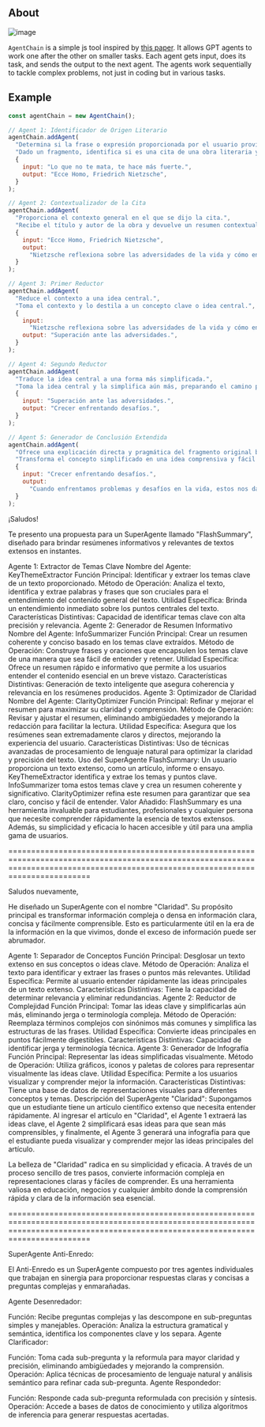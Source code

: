## About
![image](https://github.com/GBurgardt/agents-chain/assets/22543478/1dbeb2da-4aec-4cc0-916f-1d717e5aa1d4)

`AgentChain` is a simple js tool inspired by [this paper](https://github.com/OpenBMB/ChatDev). It allows GPT agents to work one after the other on smaller tasks.
Each agent gets input, does its task, and sends the output to the next agent.
The agents work sequentially to tackle complex problems, not just in coding but in various tasks.

## Example

```javascript
const agentChain = new AgentChain();

// Agent 1: Identificador de Origen Literario
agentChain.addAgent(
  "Determina si la frase o expresión proporcionada por el usuario proviene de una obra literaria conocida.",
  "Dado un fragmento, identifica si es una cita de una obra literaria y, de ser así, devuelve el título y autor.",
  {
    input: "Lo que no te mata, te hace más fuerte.",
    output: "Ecce Homo, Friedrich Nietzsche",
  }
);

// Agent 2: Contextualizador de la Cita
agentChain.addAgent(
  "Proporciona el contexto general en el que se dijo la cita.",
  "Recibe el título y autor de la obra y devuelve un resumen contextual del fragmento citado.",
  {
    input: "Ecce Homo, Friedrich Nietzsche",
    output:
      "Nietzsche reflexiona sobre las adversidades de la vida y cómo enfrentarlas.",
  }
);

// Agent 3: Primer Reductor
agentChain.addAgent(
  "Reduce el contexto a una idea central.",
  "Toma el contexto y lo destila a un concepto clave o idea central.",
  {
    input:
      "Nietzsche reflexiona sobre las adversidades de la vida y cómo enfrentarlas.",
    output: "Superación ante las adversidades.",
  }
);

// Agent 4: Segundo Reductor
agentChain.addAgent(
  "Traduce la idea central a una forma más simplificada.",
  "Toma la idea central y la simplifica aún más, preparando el camino para una conclusión directa.",
  {
    input: "Superación ante las adversidades.",
    output: "Crecer enfrentando desafíos.",
  }
);

// Agent 5: Generador de Conclusión Extendida
agentChain.addAgent(
  "Ofrece una explicación directa y pragmática del fragmento original basándose en las simplificaciones previas.",
  "Transforma el concepto simplificado en una idea comprensiva y fácil de entender.",
  {
    input: "Crecer enfrentando desafíos.",
    output:
      "Cuando enfrentamos problemas y desafíos en la vida, estos nos dan la oportunidad de aprender, crecer y volvernos más fuertes.",
  }
);
```

¡Saludos!

Te presento una propuesta para un SuperAgente llamado "FlashSummary", diseñado para brindar resúmenes informativos y relevantes de textos extensos en instantes.

Agente 1: Extractor de Temas Clave
Nombre del Agente: KeyThemeExtractor
Función Principal: Identificar y extraer los temas clave de un texto proporcionado.
Método de Operación: Analiza el texto, identifica y extrae palabras y frases que son cruciales para el entendimiento del contenido general del texto.
Utilidad Específica: Brinda un entendimiento inmediato sobre los puntos centrales del texto.
Características Distintivas: Capacidad de identificar temas clave con alta precisión y relevancia.
Agente 2: Generador de Resumen Informativo
Nombre del Agente: InfoSummarizer
Función Principal: Crear un resumen coherente y conciso basado en los temas clave extraídos.
Método de Operación: Construye frases y oraciones que encapsulen los temas clave de una manera que sea fácil de entender y retener.
Utilidad Específica: Ofrece un resumen rápido e informativo que permite a los usuarios entender el contenido esencial en un breve vistazo.
Características Distintivas: Generación de texto inteligente que asegura coherencia y relevancia en los resúmenes producidos.
Agente 3: Optimizador de Claridad
Nombre del Agente: ClarityOptimizer
Función Principal: Refinar y mejorar el resumen para maximizar su claridad y comprensión.
Método de Operación: Revisar y ajustar el resumen, eliminando ambigüedades y mejorando la redacción para facilitar la lectura.
Utilidad Específica: Asegura que los resúmenes sean extremadamente claros y directos, mejorando la experiencia del usuario.
Características Distintivas: Uso de técnicas avanzadas de procesamiento de lenguaje natural para optimizar la claridad y precisión del texto.
Uso del SuperAgente FlashSummary:
Un usuario proporciona un texto extenso, como un artículo, informe o ensayo.
KeyThemeExtractor identifica y extrae los temas y puntos clave.
InfoSummarizer toma estos temas clave y crea un resumen coherente y significativo.
ClarityOptimizer refina este resumen para garantizar que sea claro, conciso y fácil de entender.
Valor Añadido:
FlashSummary es una herramienta invaluable para estudiantes, profesionales y cualquier persona que necesite comprender rápidamente la esencia de textos extensos. Además, su simplicidad y eficacia lo hacen accesible y útil para una amplia gama de usuarios.

====================================================================================================================================================================================

Saludos nuevamente,

He diseñado un SuperAgente con el nombre "Claridad". Su propósito principal es transformar información compleja o densa en información clara, concisa y fácilmente comprensible. Esto es particularmente útil en la era de la información en la que vivimos, donde el exceso de información puede ser abrumador.

Agente 1: Separador de Conceptos
Función Principal: Desglosar un texto extenso en sus conceptos o ideas clave.
Método de Operación: Analiza el texto para identificar y extraer las frases o puntos más relevantes.
Utilidad Específica: Permite al usuario entender rápidamente las ideas principales de un texto extenso.
Características Distintivas: Tiene la capacidad de determinar relevancia y eliminar redundancias.
Agente 2: Reductor de Complejidad
Función Principal: Tomar las ideas clave y simplificarlas aún más, eliminando jerga o terminología compleja.
Método de Operación: Reemplaza términos complejos con sinónimos más comunes y simplifica las estructuras de las frases.
Utilidad Específica: Convierte ideas principales en puntos fácilmente digestibles.
Características Distintivas: Capacidad de identificar jerga y terminología técnica.
Agente 3: Generador de Infografía
Función Principal: Representar las ideas simplificadas visualmente.
Método de Operación: Utiliza gráficos, iconos y paletas de colores para representar visualmente las ideas clave.
Utilidad Específica: Permite a los usuarios visualizar y comprender mejor la información.
Características Distintivas: Tiene una base de datos de representaciones visuales para diferentes conceptos y temas.
Descripción del SuperAgente "Claridad":
Supongamos que un estudiante tiene un artículo científico extenso que necesita entender rápidamente. Al ingresar el artículo en "Claridad", el Agente 1 extraerá las ideas clave, el Agente 2 simplificará esas ideas para que sean más comprensibles, y finalmente, el Agente 3 generará una infografía para que el estudiante pueda visualizar y comprender mejor las ideas principales del artículo.

La belleza de "Claridad" radica en su simplicidad y eficacia. A través de un proceso sencillo de tres pasos, convierte información compleja en representaciones claras y fáciles de comprender. Es una herramienta valiosa en educación, negocios y cualquier ámbito donde la comprensión rápida y clara de la información sea esencial.

====================================================================================================================================================================================

SuperAgente Anti-Enredo:

El Anti-Enredo es un SuperAgente compuesto por tres agentes individuales que trabajan en sinergia para proporcionar respuestas claras y concisas a preguntas complejas y enmarañadas.

Agente Desenredador:

Función: Recibe preguntas complejas y las descompone en sub-preguntas simples y manejables.
Operación: Analiza la estructura gramatical y semántica, identifica los componentes clave y los separa.
Agente Clarificador:

Función: Toma cada sub-pregunta y la reformula para mayor claridad y precisión, eliminando ambigüedades y mejorando la comprensión.
Operación: Aplica técnicas de procesamiento de lenguaje natural y análisis semántico para refinar cada sub-pregunta.
Agente Respondedor:

Función: Responde cada sub-pregunta reformulada con precisión y síntesis.
Operación: Accede a bases de datos de conocimiento y utiliza algoritmos de inferencia para generar respuestas acertadas.
